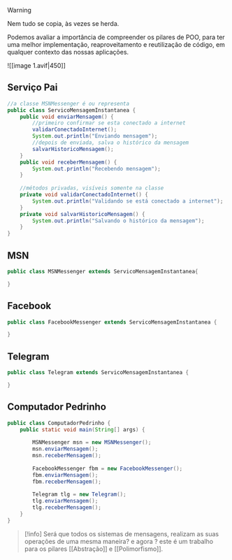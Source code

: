 > [!warning]
> Nem tudo se copia, às vezes se herda.

Podemos avaliar a importância de compreender os pilares de POO, para ter uma melhor implementação, reaproveitamento e reutilização de código, em qualquer contexto das nossas aplicações.

![[image 1.avif|450]]
## Serviço Pai
```java
//a classe MSNMessenger é ou representa
public class ServicoMensagemInstantanea {
	public void enviarMensagem() {
		//primeiro confirmar se esta conectado a internet
		validarConectadoInternet();
		System.out.println("Enviando mensagem");
		//depois de enviada, salva o histórico da mensagem
		salvarHistoricoMensagem();
	}
	public void receberMensagem() {
		System.out.println("Recebendo mensagem");
	}
	
	//métodos privadas, visíveis somente na classe
	private void validarConectadoInternet() {
		System.out.println("Validando se está conectado a internet");
	}
	private void salvarHistoricoMensagem() {
		System.out.println("Salvando o histórico da mensagem");
	}
}
```

## MSN
```java
public class MSNMessenger extends ServicoMensagemInstantanea{

}
```

## Facebook
```java
public class FacebookMessenger extends ServicoMensagemInstantanea {

}
```

## Telegram
```java
public class Telegram extends ServicoMensagemInstantanea {

}
```

## Computador Pedrinho
```java
public class ComputadorPedrinho {
	public static void main(String[] args) {
		
		MSNMessenger msn = new MSNMessenger();
		msn.enviarMensagem();
		msn.receberMensagem();
		
		FacebookMessenger fbm = new FacebookMessenger();
		fbm.enviarMensagem();
		fbm.receberMensagem();
		
		Telegram tlg = new Telegram();
		tlg.enviarMensagem();
		tlg.receberMensagem();
	}
}
```

> [!info]
> Será que todos os sistemas de mensagens, realizam as suas operações de uma mesma maneira? e agora ? este é um trabalho para os pilares [[Abstração]] e [[Polimorfismo]].


